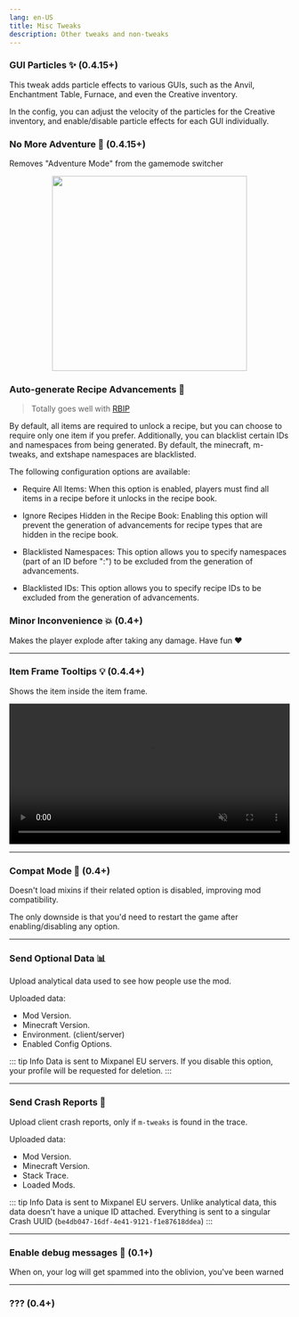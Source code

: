 ```yaml
---
lang: en-US
title: Misc Tweaks
description: Other tweaks and non-tweaks
---
```


### GUI Particles ✨ (0.4.15+)

This tweak adds particle effects to various GUIs, such as the Anvil, Enchantment Table, Furnace, and even the Creative inventory.

In the config, you can adjust the velocity of the particles for the Creative inventory, and enable/disable particle effects for each GUI individually.

### No More Adventure 🏹 (0.4.15+)

Removes "Adventure Mode" from the gamemode switcher

<img style="display: block; margin-left: auto; margin-right: auto;" src="/images/gamemode-switcher.png" width="350">


### Auto-generate Recipe Advancements 📗

> Totally goes well with [RBIP](https://modrinth.com/mod/rbip)

By default, all items are required to unlock a recipe, but you can choose to require only one item if you prefer. Additionally, you can blacklist certain IDs and namespaces from being generated. By default, the minecraft, m-tweaks, and extshape namespaces are blacklisted.

The following configuration options are available:

* Require All Items: When this option is enabled, players must find all items in a recipe before it unlocks in the recipe book.

* Ignore Recipes Hidden in the Recipe Book: Enabling this option will prevent the generation of advancements for recipe types that are hidden in the recipe book.

* Blacklisted Namespaces: This option allows you to specify namespaces (part of an ID before ":") to be excluded from the generation of advancements.

* Blacklisted IDs: This option allows you to specify recipe IDs to be excluded from the generation of advancements.

### Minor Inconvenience 💥 (0.4+)

Makes the player explode after taking any damage. Have fun ❤️

***
### Item Frame Tooltips 💡 (0.4.4+)

Shows the item inside the item frame.

<video style="display: block; margin-left: auto; margin-right: auto; max-width: 100%;" width="520" muted autoplay loop>
  <source src="/videos/tooltips_with_secrets.webm" type="video/mp4">
  Your browser does not support the video tag.
</video>

***
### Compat Mode 🧩 (0.4+)

Doesn't load mixins if their related option is disabled, improving mod compatibility.

The only downside is that you'd need to restart the game after enabling/disabling any option.

***
### Send Optional Data 📊

Upload analytical data used to see how people use the mod.

Uploaded data:
* Mod Version.
* Minecraft Version.
* Environment. (client/server)
* Enabled Config Options.

::: tip Info
Data is sent to Mixpanel EU servers. If you disable this option, your profile will be requested for deletion.
:::

***
### Send Crash Reports 📑

Upload client crash reports, only if `m-tweaks` is found in the trace.

Uploaded data:
* Mod Version.
* Minecraft Version.
* Stack Trace.
* Loaded Mods.

::: tip Info
Data is sent to Mixpanel EU servers. Unlike analytical data, this data doesn't have a unique ID attached. Everything is sent to a singular Crash UUID (`be4db047-16df-4e41-9121-f1e87618ddea`)
:::

***
### Enable debug messages 📃 (0.1+)

When on, your log will get spammed into the oblivion, you've been warned

***
### ??? (0.4+)
